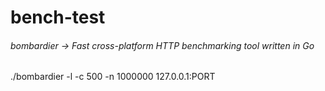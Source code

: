 # bench-test
###### bombardier -> Fast cross-platform HTTP benchmarking tool written in Go

./bombardier -l -c 500 -n 1000000 127.0.0.1:PORT
